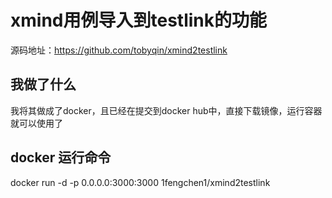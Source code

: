 # xmind用例导入到testlink的功能
源码地址：https://github.com/tobyqin/xmind2testlink
## 我做了什么
我将其做成了docker，且已经在提交到docker hub中，直接下载镜像，运行容器就可以使用了  
## docker 运行命令
docker run -d -p 0.0.0.0:3000:3000 1fengchen1/xmind2testlink
